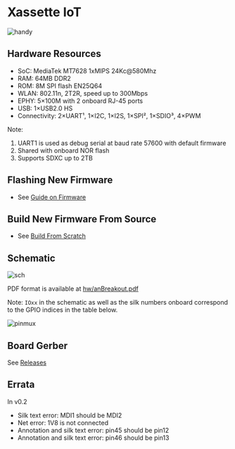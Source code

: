 # Xassette IoT
![handy](img/handy.jpg)
## Hardware Resources
* SoC: MediaTek MT7628 1xMIPS 24Kc@580Mhz
* RAM: 64MB DDR2
* ROM: 8M SPI flash EN25Q64
* WLAN: 802.11n, 2T2R, speed up to 300Mbps
* EPHY: 5×100M with 2 onboard RJ-45 ports
* USB: 1×USB2.0 HS
* Connectivity: 2×UART¹, 1×I2C, 1×I2S, 1×SPI², 1×SDIO³, 4×PWM


Note:
1. UART1 is used as debug serial at baud rate 57600 with default firmware
2. Shared with onboard NOR flash
3. Supports SDXC up to 2TB

## Flashing New Firmware
* See [Guide on Firmware](docs/fwGuide.md)

## Build New Firmware From Source
* See [Build From Scratch](docs/buildingGuide.md)

## Schematic
![sch](hw/schematic.png)


PDF format is available at [hw/anBreakout.pdf](hw/anBreakout.pdf)

Note: `IOxx` in the schematic as well as the silk numbers onboard correspond to the GPIO indices in the table below.


![pinmux](img/pinmux.png)


## Board Gerber
See [Releases](https://github.com/SdtElectronics/Xassette-IoT/releases/)


## Errata
In v0.2
* Silk text error: MDI1 should be MDI2
* Net error: 1V8 is not connected
* Annotation and silk text error: pin45 should be pin12
* Annotation and silk text error: pin46 should be pin13